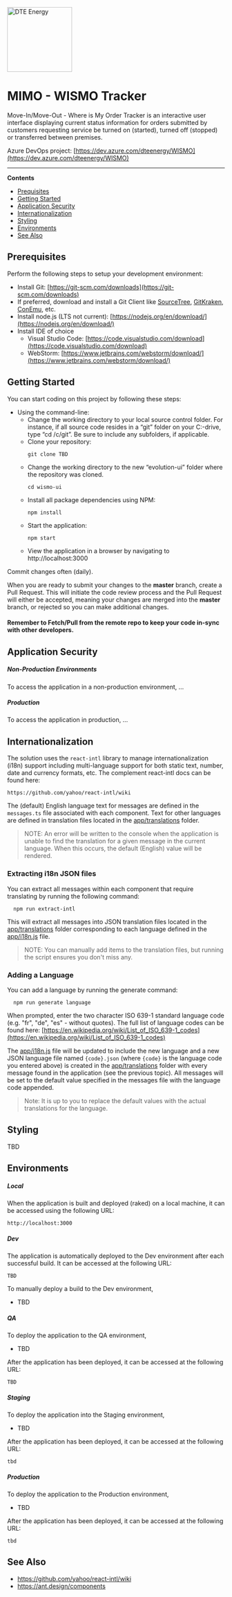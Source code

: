 <img  src="https://scontent-ort2-1.xx.fbcdn.net/v/t1.0-9/70706303_10157461057676465_6761746745589235712_n.png?_nc_cat=111&_nc_sid=85a577&_nc_ohc=SWpzNbKEP7QAX98o3Z1&_nc_ht=scontent-ort2-1.xx&oh=bdfffa1017a3073c12e63bd63cd58f03&oe=5EA9612C" align="center" alt="DTE Energy" height="150"/>

# MIMO - WISMO Tracker
Move-In/Move-Out - Where is My Order Tracker is an interactive user interface displaying current status information for orders submitted by customers requesting service be turned on (started), turned off (stopped) or transferred between premises.

Azure DevOps project: [https://dev.azure.com/dteenergy/WISMO](https://dev.azure.com/dteenergy/WISMO)

---
**Contents**
+ [Prequisites](#prerequisites)
+ [Getting Started](#getting-started)
+ [Application Security](#application-security)
+ [Internationalization](#internationalization)
+ [Styling](#styling)
+ [Environments](#environments)
+ [See Also](#see-also)

## Prerequisites
Perform the following steps to setup your development environment:

- Install Git: [https://git-scm.com/downloads](https://git-scm.com/downloads)  
- If preferred, download and install a Git Client like [SourceTree](https://www.sourcetreeapp.com/), [GitKraken](https://www.gitkraken.com/), [ConEmu](https://conemu.github.io/), etc.
- Install node.js (LTS not current): [https://nodejs.org/en/download/](https://nodejs.org/en/download/) 
- Install IDE of choice
  - Visual Studio Code: [https://code.visualstudio.com/download](https://code.visualstudio.com/download)
  - WebStorm: [https://www.jetbrains.com/webstorm/download/](https://www.jetbrains.com/webstorm/download/)


## Getting Started
You can start coding on this project by following these steps:
+ Using the command-line:
  + Change the working directory to your local source control folder.  For instance, if all source code resides in a “git” folder on your C:-drive, type “cd /c/git”.  Be sure to include any subfolders, if applicable.
  + Clone your repository:
    ```shell
    git clone TBD
    ```
  + Change the working directory to the new “evolution-ui” folder where the repository was cloned.
    ```shell
    cd wismo-ui
    ```
  + Install all package dependencies using NPM:
    ```shell
    npm install
    ```
  + Start the application:
    ```shell
    npm start
    ```
  + View the application in a browser by navigating to http://localhost:3000

Commit changes often (daily).

When you are ready to submit your changes to the **master** branch, create a Pull Request.  This will initiate the code review process and the Pull Request will either be accepted, meaning your changes are merged into the **master** branch, or rejected so you can make additional changes.

#### Remember to Fetch/Pull from the remote repo to keep your code in-sync with other developers.

## Application Security

##### Non-Production Environments
To access the application in a non-production environment, ...

##### Production
To access the application in production, ...

## Internationalization
The solution uses the `react-intl` library to manage internationalization (i18n) support including multi-language support for both static text, number, date and currency formats, etc.  The complement react-intl docs can be found here:

    https://github.com/yahoo/react-intl/wiki

The (default) English language text for messages are defined in the `messages.ts` file associated with each component.  Text for other languages are defined in translation files located in the [app/translations](https://github.com/VetsFirstChoice/evolution-ui/tree/master/app/translations) folder.

> NOTE: An error will be written to the console when the application is
> unable to find the translation for a given message in the current
> language.  When this occurs, the default (English) value will be
> rendered.

### Extracting i18n JSON files
You can extract all messages within each component that require translating by running the following command:
```
  npm run extract-intl
```

This will extract all messages into JSON translation files located in the [app/translations](https://github.com/TBD/wismo-ui/tree/master/app/translations) folder corresponding to each language defined in the [app/i18n.js](https://github.com/TBD/wismo-ui/blob/master/app/i18n.js) file.

> NOTE: You can manually add items to the translation files, but running
> the script ensures you don't miss any.


### Adding a Language
You can add a language by running the generate command:
```
  npm run generate language
```

When prompted, enter the two character ISO 639-1 standard language code (e.g. "fr", "de", "es" - without quotes).  The full list of language codes can be found here: [https://en.wikipedia.org/wiki/List_of_ISO_639-1_codes](https://en.wikipedia.org/wiki/List_of_ISO_639-1_codes)

The [app/i18n.js](https://github.com/DTE/evolution-ui/blob/master/app/i18n.js) file will be updated to include the new language and a new JSON language file named `{code}.json` (where `{code}` is the language code you entered above) is created in the [app/translations](https://github.com/TBD/evolution-ui/tree/master/app/translations) folder with every message found in the application (see the previous topic).  All messages will be set to the default value specified in the messages file with the language code appended.

> Note: It is up to you to replace the default values with the actual
> translations for the language.


## Styling
TBD

## Environments

##### Local
When the application is built and deployed (raked) on a local machine, it can be accessed using the following URL:
```shell
http://localhost:3000
```
##### Dev
The application is automatically deployed to the Dev environment after each successful build. It can be accessed at the following URL:
```shell
TBD
```
To manually deploy a build to the Dev environment,
+ TBD

##### QA
To deploy the application to the QA environment,
+ TBD

After the application has been deployed, it can be accessed at the following URL:
```shell
TBD
```
##### Staging
To deploy the application into the Staging environment,
+ TBD

After the application has been deployed, it can be accessed at the following URL:
```shell
tbd
```
##### Production
To deploy the application to the Production environment,
+ TBD

After the application has been deployed, it can be accessed at the following URL:
```shell
tbd
```

## See Also

 - https://github.com/yahoo/react-intl/wiki
 - https://ant.design/components
